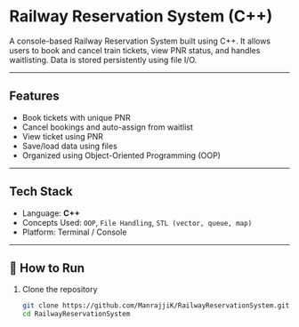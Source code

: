 #  Railway Reservation System (C++)

A console-based Railway Reservation System built using C++. It allows users to book and cancel train tickets, view PNR status, and handles waitlisting. Data is stored persistently using file I/O.

---


##  Features

- Book tickets with unique PNR
- Cancel bookings and auto-assign from waitlist
- View ticket using PNR
- Save/load data using files
- Organized using Object-Oriented Programming (OOP)

---

## Tech Stack

- Language: **C++**
- Concepts Used: `OOP`, `File Handling`, `STL (vector, queue, map)`
- Platform: Terminal / Console

---

## 🏁 How to Run

1. Clone the repository  
   ```bash
   git clone https://github.com/ManrajjiK/RailwayReservationSystem.git
   cd RailwayReservationSystem
